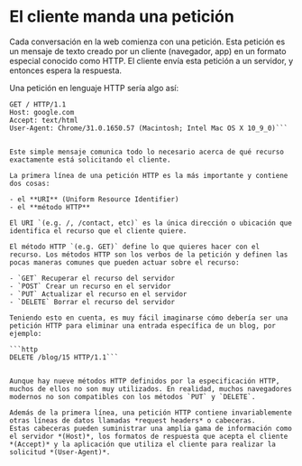 # El cliente manda una petición

Cada conversación en la web comienza con una petición. Esta petición es un mensaje de texto creado por un cliente (navegador, app) en un formato especial conocido como HTTP.
El cliente envía esta petición a un servidor, y entonces espera la respuesta.

Una petición en lenguaje HTTP sería algo así:

```http
GET / HTTP/1.1
Host: google.com
Accept: text/html
User-Agent: Chrome/31.0.1650.57 (Macintosh; Intel Mac OS X 10_9_0)```


Este simple mensaje comunica todo lo necesario acerca de qué recurso exactamente está solicitando el cliente.

La primera línea de una petición HTTP es la más importante y contiene dos cosas:

- el **URI** (Uniform Resource Identifier)
- el **método HTTP**

El URI `(e.g. /, /contact, etc)` es la única dirección o ubicación que identifica el recurso que el cliente quiere.

El método HTTP `(e.g. GET)` define lo que quieres hacer con el recurso. Los métodos HTTP son los verbos de la petición y definen las pocas maneras comunes que pueden actuar sobre el recurso:

- `GET` Recuperar el recurso del servidor
- `POST` Crear un recurso en el servidor
- `PUT` Actualizar el recurso en el servidor
- `DELETE` Borrar el recurso del servidor

Teniendo esto en cuenta, es muy fácil imaginarse cómo debería ser una petición HTTP para eliminar una entrada específica de un blog, por ejemplo:

```http
DELETE /blog/15 HTTP/1.1```


Aunque hay nueve métodos HTTP definidos por la especificación HTTP, muchos de ellos no son muy utilizados. En realidad, muchos navegadores modernos no son compatibles con los métodos `PUT` y `DELETE`.

Además de la primera línea, una petición HTTP contiene invariablemente otras líneas de datos llamadas *request headers* o cabeceras.
Estas cabeceras pueden suministrar una amplia gama de información como el servidor *(Host)*, los formatos de respuesta que acepta el cliente *(Accept)* y la aplicación que utiliza el cliente para realizar la solicitud *(User-Agent)*.
